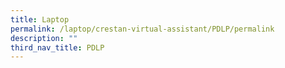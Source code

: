```yaml
---
title: Laptop
permalink: /laptop/crestan-virtual-assistant/PDLP/permalink
description: ""
third_nav_title: PDLP
---
```

